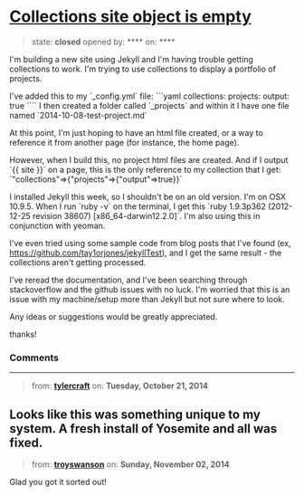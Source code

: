 # [Collections site object is empty](https://github.com/jekyll/jekyll-help/issues/168)

> state: **closed** opened by: **** on: ****

I&#x27;m building a new site using Jekyll and I&#x27;m having trouble getting collections to work. I&#x27;m trying to use collections to display a portfolio of projects.

I&#x27;ve added this to my &#x60;_config.yml&#x60; file:
&#x60;&#x60;&#x60;yaml
collections:
  projects:
    output: true
&#x60;&#x60;&#x60;&#x60;
I then created a folder called &#x60;_projects&#x60; and within it I have one file named &#x60;2014-10-08-test-project.md&#x60;

At this point, I&#x27;m just hoping to have an html file created, or a way to reference it from another page (for instance, the home page).

However, when I build this, no project html files are created. And if I output &#x60;{{ site }}&#x60; on a page, this is the only reference to my collection that I get: &#x60;&quot;collections&quot;=&gt;{&quot;projects&quot;=&gt;{&quot;output&quot;=&gt;true}}&#x60;

I installed Jekyll this week, so I shouldn&#x27;t be on an old version. I&#x27;m on OSX 10.9.5. When I run &#x60;ruby -v&#x60; on the terminal, I get this &#x60;ruby 1.9.3p362 (2012-12-25 revision 38607) [x86_64-darwin12.2.0]&#x60;. I&#x27;m also using this in conjunction with yeoman.

I&#x27;ve even tried using some sample code from blog posts that I&#x27;ve found (ex, https://github.com/tay1orjones/jekyllTest), and I get the same result - the collections aren&#x27;t getting processed.

I&#x27;ve reread the documentation, and I&#x27;ve been searching through stackoverflow and the github issues with no luck. I&#x27;m worried that this is an issue with my machine/setup more than Jekyll but not sure where to look.

Any ideas or suggestions would be greatly appreciated.

thanks!

### Comments

---
> from: [**tylercraft**](https://github.com/jekyll/jekyll-help/issues/168#issuecomment-60037347) on: **Tuesday, October 21, 2014**

Looks like this was something unique to my system. A fresh install of Yosemite and all was fixed.
---
> from: [**troyswanson**](https://github.com/jekyll/jekyll-help/issues/168#issuecomment-61438671) on: **Sunday, November 02, 2014**

Glad you got it sorted out!
